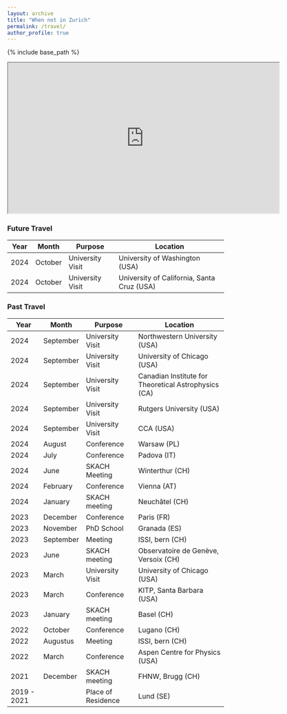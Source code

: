 ```yaml
---
layout: archive
title: "When not in Zurich"
permalink: /travel/
author_profile: true
---
```

{% include base_path %}


<iframe src="https://www.google.com/maps/d/u/0/embed?mid=1ZKnNdpG1xGxX38uU4W9DiwEte-9hz8g&ehbc=2E312F&noprof=1" width="630" height="350"></iframe> 


### Future Travel
<div class="tg-wrap"><table>
<thead>
  <tr>
    <th>Year</th>
    <th>Month</th>
    <th>Purpose</th>
    <th>Location</th>
  </tr>
</thead>
<tbody>
  <tr>
    <td>2024</td>
    <td>October</td>
    <td>University Visit</td>
    <td>University of Washington (USA)</td>
  </tr>
  <tr>
    <td>2024</td>
    <td>October</td>
    <td>University Visit</td>
    <td>University of California, Santa Cruz (USA)</td>
  </tr>
</tbody>
</table></div>

### Past Travel

<div class="tg-wrap"><table>
<thead>
  <tr>
    <th>Year</th>
    <th>Month</th>
    <th>Purpose</th>
    <th>Location</th>
  </tr>
</thead>
<tbody>
  <tr>
    <td>2024</td>
    <td>September</td>
    <td>University Visit</td>
    <td>Northwestern University (USA)</td>
  </tr>
  <tr>
    <td>2024</td>
    <td>September</td>
    <td>University Visit</td>
    <td>University of Chicago (USA)</td>
  </tr>
  <tr>
    <td>2024</td>
    <td>September</td>
    <td>University Visit</td>
    <td>Canadian Institute for Theoretical Astrophysics (CA)</td>
  </tr>
  <tr>
    <td>2024</td>
    <td>September</td>
    <td>University Visit</td>
    <td>Rutgers University (USA)</td>
  </tr>
  <tr>
    <td>2024</td>
    <td>September</td>
    <td>University Visit</td>
    <td>CCA (USA)</td>
  </tr>
  <tr>
    <td>2024</td>
    <td>August</td>
    <td>Conference</td>
    <td>Warsaw (PL)</td>
  </tr>
  <tr>
    <td>2024</td>
    <td>July</td>
    <td>Conference</td>
    <td>Padova (IT)</td>
  </tr>
  <tr>
    <td>2024</td>
    <td>June</td>
    <td>SKACH Meeting</td>
    <td>Winterthur (CH)</td>
  </tr>
  <tr>
    <td>2024</td>
    <td>February</td>
    <td>Conference</td>
    <td>Vienna (AT)</td>
  </tr>
  <tr>
    <td>2024</td>
    <td>January</td>
    <td>SKACH meeting</td>
    <td>Neuchâtel (CH)</td>
  </tr>
  <tr>
    <td>2023</td>
    <td>December</td>
    <td>Conference</td>
    <td>Paris (FR)</td>
  </tr>
  <tr>
    <td>2023</td>
    <td>November</td>
    <td>PhD School</td>
    <td>Granada (ES)</td>
  </tr>
  <tr>
    <td>2023</td>
    <td>September</td>
    <td>Meeting</td>
    <td>ISSI, bern (CH)</td>
  </tr>
  <tr>
    <td>2023</td>
    <td>June</td>
    <td>SKACH meeting</td>
    <td>Observatoire de Genève, Versoix (CH)</td>
  </tr>
  <tr>
    <td>2023</td>
    <td>March</td>
    <td>University Visit</td>
    <td>University of Chicago (USA)</td>
  </tr>
  <tr>
    <td>2023</td>
    <td>March</td>
    <td>Conference</td>
    <td>KITP, Santa Barbara (USA)</td>
  </tr>
  <tr>
    <td>2023</td>
    <td>January</td>
    <td>SKACH meeting</td>
    <td>Basel (CH)</td>
  </tr>
  <tr>
    <td>2022</td>
    <td>October</td>
    <td>Conference</td>
    <td>Lugano (CH)</td>
  </tr>
  <tr>
    <td>2022</td>
    <td>Augustus</td>
    <td>Meeting</td>
    <td>ISSI, bern (CH)</td>
  </tr>
  <tr>
    <td>2022</td>
    <td>March</td>
    <td>Conference</td>
    <td>Aspen Centre for Physics (USA)</td>
  </tr>
  <tr>
    <td>2021</td>
    <td>December</td>
    <td>SKACH meeting</td>
    <td>FHNW, Brugg (CH)</td>
  </tr>
  <tr>
    <td>2019 - 2021</td>
    <td></td>
    <td>Place of Residence</td>
    <td>Lund (SE)</td>
  </tr>
</tbody>
</table></div>

